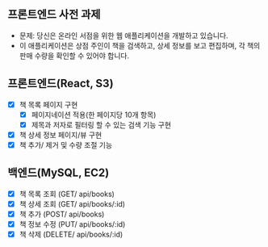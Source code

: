 ## 프론트엔드 사전 과제
- 문제: 당신은 온라인 서점을 위한 웹 애플리케이션을 개발하고 있습니다.
- 이 애플리케이션은 상점 주인이 책을 검색하고, 상세 정보를 보고 편집하며, 각 책의 판매 수량을 확인할 수 있어야 합니다.

## 프론트엔드(React, S3)
- [x] 책 목록 페이지 구현
  - [x] 페이지네이션 적용(한 페이지당 10개 항목)
  - [x] 제목과 저자로 필터링 할 수 있는 검색 기능 구현
- [x] 책 상세 정보 페이지/뷰 구현
- [x] 책 추가/ 제거 및 수량 조절 기능

## 백엔드(MySQL, EC2)
- [x] 책 목록 조회 (GET/ api/books)
- [x] 책 상세 조회 (GET/ api/books/:id)
- [x] 책 추가 (POST/ api/books)
- [x] 책 정보 수정 (PUT/ api/books/:id)
- [x] 책 삭제 (DELETE/ api/books/:id)
